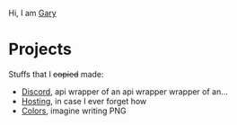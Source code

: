 Hi, I am [Gary](wotgary)

# Projects

Stuffs that I ~~copied~~ made:

- [Discord](discord), api wrapper of an api wrapper wrapper of an...
- [Hosting](hosting), in case I ever forget how
- [Colors](colors), imagine writing PNG
